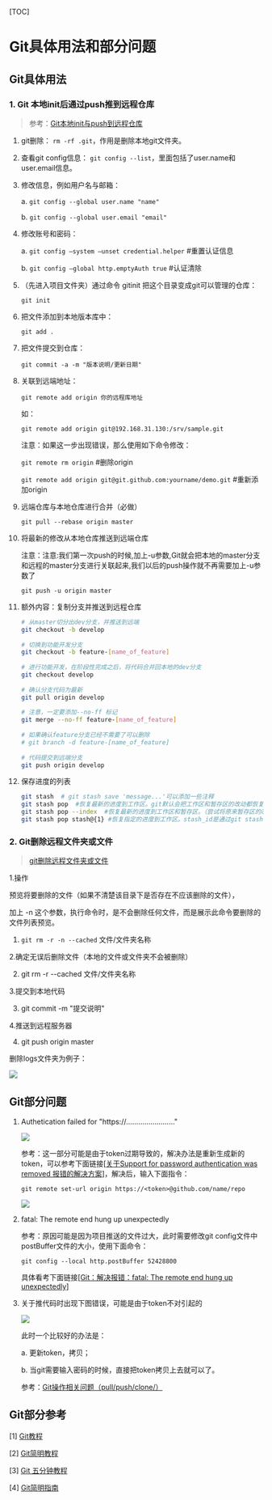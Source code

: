 [TOC]

# Git具体用法和部分问题

## Git具体用法

### 1. Git 本地init后通过push推到远程仓库

> 参考：[Git本地init与push到远程仓库](https://blog.csdn.net/Byd_chao/article/details/82821897)

1. git删除： `rm -rf .git`，作用是删除本地git文件夹。

2. 查看git config信息： `git config --list`，里面包括了user.name和user.email信息。

3. 修改信息，例如用户名与邮箱：

   a. `git config --global user.name "name"`

   b. `git config --global user.email "email"`

4. 修改账号和密码：

   a. `git config –system –unset credential.helper`  #重置认证信息

   b. `git config –global http.emptyAuth true`  #认证清除

5. （先进入项目文件夹）通过命令 gitinit 把这个目录变成git可以管理的仓库：

   `git init` 

6. 把文件添加到本地版本库中：

   `git add .`

7. 把文件提交到仓库：

   `git commit -a -m "版本说明/更新日期"`

8. 关联到远端地址：

   `git remote add origin 你的远程库地址`

   如：

   `git remote add origin git@192.168.31.130:/srv/sample.git`

   注意：如果这一步出现错误，那么使用如下命令修改：

   `git remote rm origin`   #删除origin

   `git remote add origin git@git.github.com:yourname/demo.git`  #重新添加origin

9. 远端仓库与本地仓库进行合并（必做）

   `git pull --rebase origin master`

10. 将最新的修改从本地仓库推送到远端仓库

    注意：注意:我们第一次push的时候,加上-u参数,Git就会把本地的master分支和远程的master分支进行关联起来,我们以后的push操作就不再需要加上-u参数了

    `git push -u origin master`

11. 额外内容：复制分支并推送到远程仓库

    ```bash
    # 从master切分出dev分支，并推送到远端
    git checkout -b develop    
     
    # 切换到功能开发分支
    git checkout -b feature-[name_of_feature]  
     
    # 进行功能开发，在阶段性完成之后，将代码合并回本地的dev分支
    git checkout develop
     
    # 确认分支代码为最新
    git pull origin develop
     
    # 注意，一定要添加--no-ff 标记
    git merge --no-ff feature-[name_of_feature]
     
    # 如果确认feature分支已经不需要了可以删除
    # git branch -d feature-[name_of_feature]
     
    # 代码提交到远端分支
    git push origin develop
    ```

12. 保存进度的列表

    ```bash
    git stash  # git stash save 'message...'可以添加一些注释
    git stash pop  #恢复最新的进度到工作区。git默认会把工作区和暂存区的改动都恢复到工作区，并且会删除当前进度。
    git stash pop --index  #恢复最新的进度到工作区和暂存区。（尝试将原来暂存区的改动还恢复到暂存区）
    git stash pop stash@{1} #恢复指定的进度到工作区。stash_id是通过git stash list命令得到的
    ```


### 2. Git删除远程文件夹或文件

> [git删除远程文件夹或文件](https://blog.csdn.net/bananachong/article/details/126698847)

1.操作

预览将要删除的文件（如果不清楚该目录下是否存在不应该删除的文件），

加上 -n 这个参数，执行命令时，是不会删除任何文件，而是展示此命令要删除的文件列表预览。

1. `git rm -r -n --cached` 文件/文件夹名称

2.确定无误后删除文件（本地的文件或文件夹不会被删除）

2. git rm -r --cached 文件/文件夹名称

3.提交到本地代码

3. git commit -m "提交说明"

4.推送到远程服务器

4. git push origin master

删除logs文件夹为例子：

![](./%5Cfigure%5C4.png)

## Git部分问题

1. Authetication failed for "https://........................"

    ![](./%5Cfigure%5C1.png)

   参考：这一部分可能是由于token过期导致的，解决办法是重新生成新的token，可以参考下面链接[[关于Support for password authentication was removed 报错的解决方案](https://blog.51cto.com/u_13657808/5658164?u_atoken=a45684e9-77d4-4054-afb0-3a8c3f8466a2&u_asession=010wy8Ubf6eZ7BjXRyDJaN22WU7DNIe7ajY4aMwXg45QB6DXyp9nN0eu63MeXKW6B2X0KNBwm7Lovlpxjd_P_q4JsKWYrT3W_NKPr8w6oU7K-Af6RNkQpZJLc8jc8BaPREhVaMhQoQvxDmSarRnKyUVWBkFo3NEHBv0PZUm6pbxQU&u_asig=05qQYhRevD29F9Yl3kQGqbE__I86TXIE2N8vOvPQEySbU2B5RGCAHDtZU6SIcDlyGMfqVa0FAwl5mevb5WrV-vkw9jZ77EaGf3P1GxtGoVsCM9MQngXAafEmvaIwxjeeJkE6EX8na4df6XzeZHozUuYp7Rk1ze6aq6WNyzaNo8A-39JS7q8ZD7Xtz2Ly-b0kmuyAKRFSVJkkdwVUnyHAIJzV-LiEy8mTGwaE8JoxHl7taLztSBaNSwHP3nQ8utQlXiCNkNfzbmXGypMDlqpKRYAO3h9VXwMyh6PgyDIVSG1W_48ihTmF3uWhiYbJydy2oSNPiAmCOnVC6hPCK1rmxyar5DRbwl68DFzZK_2RItRKzMbAA4VR66HSlUVc2kX3IsmWspDxyAEEo4kbsryBKb9Q&u_aref=lNkCeCX4pINPMp5%2FgBOcjU4GGE0%3D)]，解决后，输入下面指令：

   `git remote set-url origin https://<token>@github.com/name/repo`

   ![](./%5Cfigure%5C2.png)

2. fatal: The remote end hung up unexpectedly

   参考：原因可能是因为项目推送的文件过大，此时需要修改git config文件中postBuffer文件的大小，使用下面命令：

   `git config --local http.postBuffer 52428800`

   具体看考下面链接[[Git：解决报错：fatal: The remote end hung up unexpectedly](https://blog.csdn.net/u013250071/article/details/81203900)]
   
3. 关于推代码时出现下图错误，可能是由于token不对引起的

    ![](./%5Cfigure%5C3.png)

    此时一个比较好的办法是：

    a. 更新token，拷贝；

    b. 当git需要输入密码的时候，直接把token拷贝上去就可以了。

    参考：[Git操作相关问题（pull/push/clone/）](https://blog.csdn.net/qq_43665602/article/details/126045006)

## Git部分参考

[1] [Git教程](https://www.runoob.com/git/git-tutorial.html)

[2] [Git简明教程](https://www.runoob.com/w3cnote/git-guide.html)

[3] [Git 五分钟教程](https://www.runoob.com/w3cnote/git-five-minutes-tutorial.html)

[4] [Git简明指南](https://www.runoob.com/manual/git-guide/)

